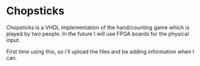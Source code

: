 # Chopsticks
Chopsticks is a VHDL implementation of the hand/counting game which is played by two people. In the future I will use FPGA boards for the physical input.

First time using this, so i'll upload the files and be adding information when I can. 



